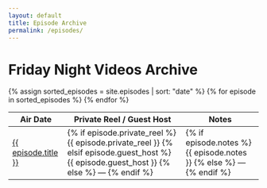 ```yaml
---
layout: default
title: Episode Archive
permalink: /episodes/
---
```


<h1>Friday Night Videos Archive</h1>

<table>
  <thead>
    <tr>
      <th>Air Date</th>
      <th>Private Reel / Guest Host</th>
      <th>Notes</th>
    </tr>
  </thead>
  <tbody>
    {% assign sorted_episodes = site.episodes | sort: "date" %}
    {% for episode in sorted_episodes %}
      <tr>
        <td><a href="{{ episode.url }}">{{ episode.title }}</a></td>
        <td>
          {% if episode.private_reel %}
            {{ episode.private_reel }}
          {% elsif episode.guest_host %}
            {{ episode.guest_host }}
          {% else %}
            —
          {% endif %}
        </td>
        <td>
          {% if episode.notes %}
            {{ episode.notes }}
          {% else %}
            —
          {% endif %}
        </td>
      </tr>
    {% endfor %}
  </tbody>
</table>